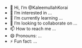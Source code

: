 - 👋 Hi, I’m @KaleemullahKorai
- 👀 I’m interested in ...
- 🌱 I’m currently learning ...
- 💞️ I’m looking to collaborate on ...
- 📫 How to reach me ...
- 😄 Pronouns: ...
- ⚡ Fun fact: ...

<!---
KaleemullahKorai/KaleemullahKorai is a ✨ special ✨ repository because its `README.md` (this file) appears on your GitHub profile.
You can click the Preview link to take a look at your changes.
--->
